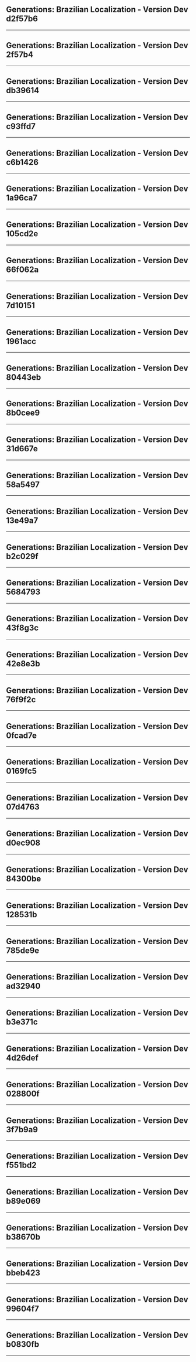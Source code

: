 ## Generations: Brazilian Localization - Version Dev d2f57b6

---

## Generations: Brazilian Localization - Version Dev 2f57b4

---

## Generations: Brazilian Localization - Version Dev db39614

---

## Generations: Brazilian Localization - Version Dev c93ffd7

---

## Generations: Brazilian Localization - Version Dev c6b1426

---

## Generations: Brazilian Localization - Version Dev 1a96ca7

---

## Generations: Brazilian Localization - Version Dev 105cd2e

---

## Generations: Brazilian Localization - Version Dev 66f062a

---

## Generations: Brazilian Localization - Version Dev 7d10151

---

## Generations: Brazilian Localization - Version Dev 1961acc

---

## Generations: Brazilian Localization - Version Dev 80443eb

---

## Generations: Brazilian Localization - Version Dev 8b0cee9

---

## Generations: Brazilian Localization - Version Dev 31d667e

---

## Generations: Brazilian Localization - Version Dev 58a5497

---

## Generations: Brazilian Localization - Version Dev 13e49a7

---

## Generations: Brazilian Localization - Version Dev b2c029f

---

## Generations: Brazilian Localization - Version Dev 5684793

---

## Generations: Brazilian Localization - Version Dev 43f8g3c

---

## Generations: Brazilian Localization - Version Dev 42e8e3b

---

## Generations: Brazilian Localization - Version Dev 76f9f2c

---

## Generations: Brazilian Localization - Version Dev 0fcad7e

---

## Generations: Brazilian Localization - Version Dev 0169fc5

---

## Generations: Brazilian Localization - Version Dev 07d4763

---

## Generations: Brazilian Localization - Version Dev d0ec908

---

## Generations: Brazilian Localization - Version Dev 84300be

---

## Generations: Brazilian Localization - Version Dev 128531b

---

## Generations: Brazilian Localization - Version Dev 785de9e

---

## Generations: Brazilian Localization - Version Dev ad32940

---

## Generations: Brazilian Localization - Version Dev b3e371c

---

## Generations: Brazilian Localization - Version Dev 4d26def

---

## Generations: Brazilian Localization - Version Dev 028800f

---

## Generations: Brazilian Localization - Version Dev 3f7b9a9

---

## Generations: Brazilian Localization - Version Dev f551bd2

---

## Generations: Brazilian Localization - Version Dev b89e069

---

## Generations: Brazilian Localization - Version Dev b38670b

---

## Generations: Brazilian Localization - Version Dev bbeb423

---

## Generations: Brazilian Localization - Version Dev 99604f7

---

## Generations: Brazilian Localization - Version Dev b0830fb

---
